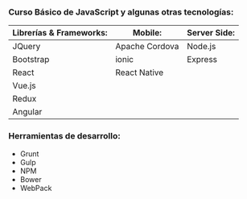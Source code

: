
### Curso Básico de JavaScript y algunas otras tecnologías:

| Librerías & Frameworks: | Mobile:                 | Server Side:            |
| ----------------------- | ----------------------- | ----------------------- |
| JQuery                  | Apache Cordova          | Node.js                 |
| Bootstrap               | ionic                   | Express                 |
| React                   | React Native            |                         |
| Vue.js                  |                         |                         |
| Redux                   |                         |                         |
| Angular                 |                         |                         |


### Herramientas de desarrollo:
* Grunt
* Gulp
* NPM
* Bower
* WebPack
